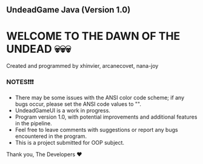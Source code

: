 ## UndeadGame Java (Version 1.0)

# WELCOME TO THE DAWN OF THE UNDEAD 💀💀💀

Created and programmed by xhinvier, arcanecovet, nana-joy 

### NOTES❗❗❗
- There may be some issues with the ANSI color code scheme; if any bugs occur, please set the ANSI code values to "".
- UndeadGameUI is a work in progress.
- Program version 1.0, with potential improvements and additional features in the pipeline.
- Feel free to leave comments with suggestions or report any bugs encountered in the program.
- This is a project submitted for OOP subject.

Thank you,
The Developers ❤️
